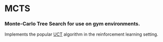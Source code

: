 # MCTS
### Monte-Carlo Tree Search for use on gym environments. 

Implements the popular [UCT](http://ggp.stanford.edu/readings/uct.pdf) algorithm in the reinforcement learning setting.
